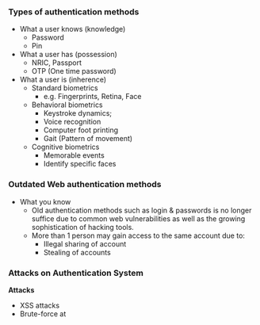 ### Types of authentication methods
- What a user knows (knowledge)
	- Password
	- Pin
- What a user has (possession)
	- NRIC, Passport
	- OTP (One time password)
- What a user is (inherence)
	- Standard biometrics
		- e.g. Fingerprints, Retina, Face
	- Behavioral biometrics
		- Keystroke dynamics;
		- Voice recognition
		- Computer foot printing
		- Gait (Pattern of movement)
	- Cognitive biometrics
		- Memorable events
		- Identify specific faces

### Outdated Web authentication methods
- What you know 
	- Old authentication methods such as login & passwords is no longer suffice due to common web vulnerabilities as well as the growing sophistication of hacking tools.
	- More than 1 person may gain access to the same account due to:
		- Illegal sharing of account
		- Stealing of accounts

### Attacks on Authentication System
**Attacks**
- XSS attacks
- Brute-force at